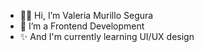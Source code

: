 - 👋🏻 Hi, I’m Valeria Murillo Segura
- 🌱 I’m a Frontend Development
- ✨ And I'm currently learning UI/UX design

<!---
ValeriaMuSe/ValeriaMuSe is a ✨ special ✨ repository because its `README.md` (this file) appears on your GitHub profile.
You can click the Preview link to take a look at your changes.
--->
